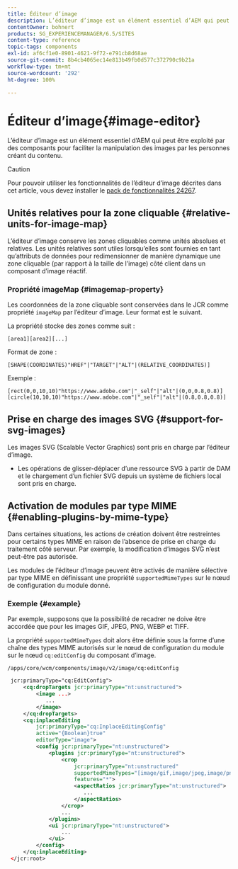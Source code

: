 ```yaml
---
title: Éditeur d’image
description: L’éditeur d’image est un élément essentiel d’AEM qui peut être exploité par des composants pour faciliter la manipulation des images par les personnes créant du contenu.
contentOwner: bohnert
products: SG_EXPERIENCEMANAGER/6.5/SITES
content-type: reference
topic-tags: components
exl-id: af6cf1e0-8901-4621-9f72-e791cb8d68ae
source-git-commit: 8b4cb4065ec14e813b49fb0d577c372790c9b21a
workflow-type: tm+mt
source-wordcount: '292'
ht-degree: 100%

---
```


# Éditeur d’image{#image-editor}

L’éditeur d’image est un élément essentiel d’AEM qui peut être exploité par des composants pour faciliter la manipulation des images par les personnes créant du contenu.

>[!CAUTION]
>
>Pour pouvoir utiliser les fonctionnalités de l’éditeur d’image décrites dans cet article, vous devez installer le [pack de fonctionnalités 24267](https://experience.adobe.com/#/downloads/content/software-distribution/en/aem.html?package=/content/software-distribution/en/details.html/content/dam/aem/public/adobe/packages/cq640/featurepack/cq-6.4.0-featurepack-24267).

## Unités relatives pour la zone cliquable {#relative-units-for-image-map}

L’éditeur d’image conserve les zones cliquables comme unités absolues et relatives. Les unités relatives sont utiles lorsqu’elles sont fournies en tant qu’attributs de données pour redimensionner de manière dynamique une zone cliquable (par rapport à la taille de l’image) côté client dans un composant d’image réactif.

### Propriété imageMap {#imagemap-property}

Les coordonnées de la zone cliquable sont conservées dans le JCR comme propriété `imageMap` par l’éditeur d’image. Leur format est le suivant.

La propriété stocke des zones comme suit :

`[area1][area2][...]`

Format de zone :

`[SHAPE(COORDINATES)"HREF"|"TARGET"|"ALT"|(RELATIVE_COORDINATES)]`

Exemple :

`[rect(0,0,10,10)"https://www.adobe.com"|"_self"|"alt"|(0,0,0.8,0.8)]`
`[circle(10,10,10)"https://www.adobe.com"|"_self"|"alt"|(0.8,0.8,0.8)]`

## Prise en charge des images SVG {#support-for-svg-images}

Les images SVG (Scalable Vector Graphics) sont pris en charge par l’éditeur d’image.

* Les opérations de glisser-déplacer d’une ressource SVG à partir de DAM et le chargement d’un fichier SVG depuis un système de fichiers local sont pris en charge.

## Activation de modules par type MIME {#enabling-plugins-by-mime-type}

Dans certaines situations, les actions de création doivent être restreintes pour certains types MIME en raison de l’absence de prise en charge du traitement côté serveur. Par exemple, la modification d’images SVG n’est peut-être pas autorisée.

Les modules de l’éditeur d’image peuvent être activés de manière sélective par type MIME en définissant une propriété `supportedMimeTypes` sur le nœud de configuration du module donné.

### Exemple {#example}

Par exemple, supposons que la possibilité de recadrer ne doive être accordée que pour les images GIF, JPEG, PNG, WEBP et TIFF.

La propriété `supportedMimeTypes` doit alors être définie sous la forme d’une chaîne des types MIME autorisés sur le nœud de configuration du module sur le nœud `cq:editConfig` du composant d’image.

`/apps/core/wcm/components/image/v2/image/cq:editConfig`

```xml
 jcr:primaryType="cq:EditConfig">
     <cq:dropTargets jcr:primaryType="nt:unstructured">
         <image ...>
            ...
         </image>
     </cq:dropTargets>
     <cq:inplaceEditing
         jcr:primaryType="cq:InplaceEditingConfig"
         active="{Boolean}true"
         editorType="image">
         <config jcr:primaryType="nt:unstructured">
             <plugins jcr:primaryType="nt:unstructured">
                 <crop
                     jcr:primaryType="nt:unstructured"
                     supportedMimeTypes="[image/gif,image/jpeg,image/png,image/webp,image/tiff]"
                     features="*">
                     <aspectRatios jcr:primaryType="nt:unstructured">
                        ...
                     </aspectRatios>
                 </crop>
                 ...
             </plugins>
             <ui jcr:primaryType="nt:unstructured">
                 ...
             </ui>
         </config>
     </cq:inplaceEditing>
 </jcr:root>
```
